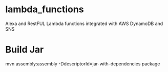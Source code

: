 # lambda_functions
Alexa and RestFUL Lambda functions integrated with AWS DynamoDB and SNS

# Build Jar
mvn assembly:assembly -DdescriptorId=jar-with-dependencies package
